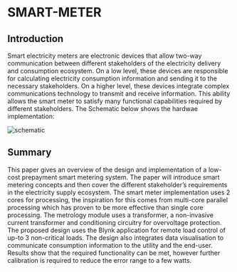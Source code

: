# SMART-METER

## Introduction
Smart electricity meters are electronic devices that allow two-way communication between different stakeholders of the electricity delivery and consumption ecosystem. On a low level, these devices are responsible for calculating electricity consumption information and sending it to the necessary stakeholders. On a higher level, these devices integrate complex communications technology to transmit and receive information. This ability allows the smart meter to satisfy many functional capabilities required by different stakeholders. The Schematic below shows the hardwae implementation:

![schematic](https://user-images.githubusercontent.com/44380530/47552375-d3203500-d904-11e8-940a-f74f9882ae56.png)

## Summary 
This paper gives an overview of the design and implementation of a low-cost prepayment smart metering system. The paper will introduce smart metering concepts and then cover the different stakeholder’s requirements in the electricity supply ecosystem. The smart meter implementation uses 2 cores for processing, the inspiration for this comes from multi-core parallel processing which has proven to be more effective than single core processing. The metrology module uses a transformer, a non-invasive current transformer and conditioning circuitry for overvoltage protection. The proposed design uses the Blynk application for remote load control of up-to 3 non-critical loads. The design also integrates data visualisation to communicate consumption information to the utility and the end-user. Results show that the required functionality can be met, however further calibration is required to reduce the error range to a few watts. 


